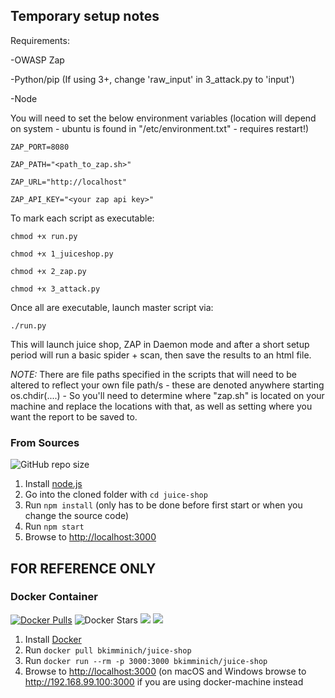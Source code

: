 ## Temporary setup notes ##

Requirements:

-OWASP Zap

-Python/pip (If using 3+, change 'raw_input' in 3_attack.py to 'input')

-Node

You will need to set the below environment variables (location will depend on system - ubuntu is found in "/etc/environment.txt" - requires restart!)

`ZAP_PORT=8080`

`ZAP_PATH="<path_to_zap.sh>"`

`ZAP_URL="http://localhost"`

`ZAP_API_KEY="<your zap api key>"`


To mark each script as executable:

`chmod +x run.py`

`chmod +x 1_juiceshop.py`

`chmod +x 2_zap.py`

`chmod +x 3_attack.py`

Once all are executable, launch master script via: 

`./run.py`

This will launch juice shop, ZAP in Daemon mode and after a short setup period will run a basic spider + scan, then save the results to an html file.

*NOTE:* There are file paths specified in the scripts that will need to be altered to reflect your own file path/s - these are denoted anywhere starting os.chdir(....) - So you'll need to determine where "zap.sh" is located on your machine and replace the locations with that, as well as setting where you want the report to be saved to.

### From Sources

![GitHub repo size](https://img.shields.io/github/repo-size/bkimminich/juice-shop.svg)

1. Install [node.js](#nodejs-version-compatibility)
3. Go into the cloned folder with `cd juice-shop`
4. Run `npm install` (only has to be done before first start or when you change the source code)
5. Run `npm start`
6. Browse to <http://localhost:3000>

## FOR REFERENCE ONLY ##
### Docker Container

[![Docker Pulls](https://img.shields.io/docker/pulls/bkimminich/juice-shop.svg)](https://hub.docker.com/r/bkimminich/juice-shop)
![Docker Stars](https://img.shields.io/docker/stars/bkimminich/juice-shop.svg)
[![](https://images.microbadger.com/badges/image/bkimminich/juice-shop.svg)](https://microbadger.com/images/bkimminich/juice-shop
"Get your own image badge on microbadger.com")
[![](https://images.microbadger.com/badges/version/bkimminich/juice-shop.svg)](https://microbadger.com/images/bkimminich/juice-shop
"Get your own version badge on microbadger.com")

1. Install [Docker](https://www.docker.com)
2. Run `docker pull bkimminich/juice-shop`
3. Run `docker run --rm -p 3000:3000 bkimminich/juice-shop`
4. Browse to <http://localhost:3000> (on macOS and Windows browse to
   <http://192.168.99.100:3000> if you are using docker-machine instead

